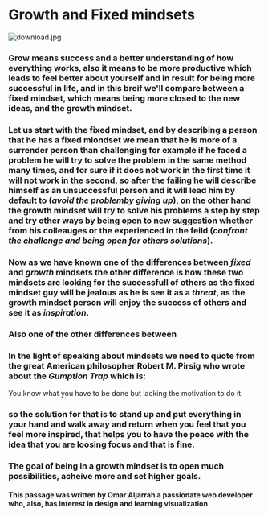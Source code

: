 # Growth and Fixed mindsets 

![download.jpg](https://github.com/Omarja21/reading-notes/blob/gh-pages/download.jpg)


### Grow means success and a better understanding of how everything works, also it means to be more productive which leads to feel better about yourself and in result for being more successful in life, and in this breif we'll compare between a fixed mindset, which means being more closed to the new ideas, and the growth mindset.
### Let us start with the fixed mindset, and by describing a person that he has a fixed miondset we mean that he is more of a surrender person than challenging for example if he faced a problem he will try to solve the problem in the same method many times, and for sure if it does not work in the first time it will not work in the second, so after the failing he will describe himself as an unsuccessful person and it will lead him by default to (*avoid the problemby giving up*), on the other hand the growth mindset will try to solve his problems a step by step and try other ways by being open to new suggestion whether from his colleauges or the experienced in the feild (*confront the challenge and being open for others solutions*).
### Now as we have known one of the differences between *fixed* and *growth* mindsets the other difference is how these two mindsets are looking for the successfull of others as the fixed mindset guy will be jealous as he is see it as a ***threat***, as the growth mindset person will enjoy the success of others and see it as ***inspiration***.
### Also one of the other differences between 
### In the light of speaking about mindsets we need to quote from the great American philosopher Robert M. Pirsig who wrote about the ***Gumption Trap*** which is:
You know what you have to be done but lacking the motivation to do it.

### so the solution for that is to stand up and put everything in your hand and walk away and return when you feel that you feel more inspired, that helps you to have the peace with the idea that you are loosing focus and that is fine.
### The goal of being in a growth mindset is to open much possibilities, acheive more and set higher goals.
#### This passage was written by Omar Aljarrah a passionate web developer who, also, has interest in design and learning visualization
